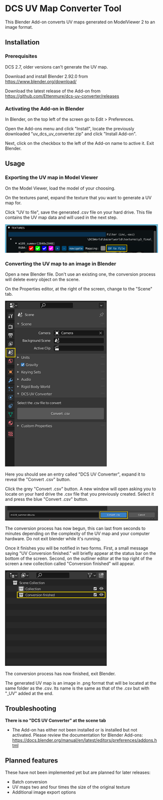 # DCS UV Map Converter Tool

This Blender Add-on converts UV maps generated on ModelViewer 2 to an image format.

## Installation

### Prerequisites

DCS 2.7, older versions can't generate the UV map.

Download and install Blender 2.92.0 from https://www.blender.org/download/

Download the latest release of the Add-on from https://github.com/Ettenmure/dcs-uv-converter/releases

### Activating the Add-on in Blender

In Blender, on the top left of the screen go to Edit > Preferences.

Open the Add-ons menu and click "Install", locate the previously downloaded "uv_dcs_uv_converter.zip" and click "Install Add-on".

Next, click on the checkbox to the left of the Add-on name to active it. Exit Blender.

## Usage

### Exporting the UV map in Model Viewer

On the Model Viewer, load the model of your choosing.

On the textures panel, expand the texture that you want to generate a UV map for.

Click "UV to file", save the generated .csv file on your hard drive. This file contains the UV map data and will used in the next step.

![Readme0](./images/ReadmeImage0.PNG)

### Converting the UV map to an image in Blender

Open a new Blender file. Don't use an existing one, the conversion process will delete every object on the scene.

On the Properties editor, at the right of the screen, change to the "Scene" tab.

![Readme1](./images/ReadmeImage1.PNG)

Here you should see an entry called "DCS UV Converter", expand it to reveal the "Convert .csv" button.

Click the grey "Convert .csv" button. A new window will open asking you to locate on your hard drive the .csv file that you previously created.
Select it and press the blue "Convert .csv" button.

![Readme2](./images/ReadmeImage2.PNG)

The conversion process has now begun, this can last from seconds to minutes depending on the complexity of the UV map and your computer hardware. 
Do not exit blender while it's running.

Once it finishes you will be notified in two forms. First, a small message saying "UV Conversion finished." will briefly appear at the status bar on the bottom of the screen. 
Second, on the outliner editor at the top right of the screen a new collection called "Conversion finished" will appear.

![Readme3](./images/ReadmeImage3.PNG)

The conversion process has now finished, exit Blender.

The generated UV map is an image in .png format that will be located at the same folder as the .csv. Its name is the same as that of the .csv but with "_UV" added at the end.

## Troubleshooting

**There is no "DCS UV Converter" at the scene tab**

- The Add-on has either not been installed or is installed but not activated. Please review the documentation for Blender Add-ons:
https://docs.blender.org/manual/en/latest/editors/preferences/addons.html


## Planned features

These have not been implemented yet but are planned for later releases:

- Batch conversion
- UV maps two and four times the size of the original texture
- Additional image export options
